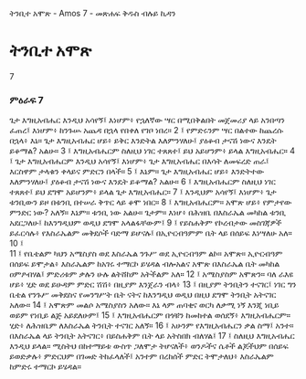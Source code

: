 ﻿
 ትንቢተ አሞጽ - Amos 7 - መጽሐፍ ቅዱስ ብሉይ ኪዳን
# ትንቢተ አሞጽ
7
### ምዕራፍ 7
ጌታ እግዚአብሔር እንዲህ አሳየኝ፤ እነሆም፥ የኋለኛው ሣር በሚበቅልበት መጀመሪያ ላይ አንበጣን ፈጠረ፤ እነሆም፥ ከንጉሡ አጨዳ በኋላ የበቀለ የገቦ ነበረ።
2 ፤ የምድሩንም ሣር በልተው ከጨረሱ በኋላ፥ እኔ። ጌታ እግዚአብሔር ሆይ፥ ይቅር እንድትል እለምንሃለሁ፤ ያዕቆብ ታናሽ ነውና እንዴት ይቆማል? አልሁ።
3 ፤ እግዚአብሔርም ስለዚህ ነገር ተጸጸተ፤ ይህ አይሆንም፥ ይላል እግዚአብሔር።
4 ፤ ጌታ እግዚአብሔርም እንዲህ አሳየኝ፤ እነሆም፥ ጌታ እግዚአብሔር በእሳት ለመፍረድ ጠራ፤ እርስዋም ታላቁን ቀላይና ምድርን በላች።
5 ፤ እኔም። ጌታ እግዚአብሔር ሆይ፥ እንድትተው እለምንሃለሁ፤ ያዕቆብ ታናሽ ነውና እንዴት ይቆማል? አልሁ።
6 ፤ እግዚአብሔርም ስለዚህ ነገር ተጸጸተ፤ ይህ ደግሞ አይሆንም፥ ይላል ጌታ እግዚአብሔር።
7 ፤ እንዲህም አሳየኝ፤ እነሆም፥ ጌታ ቱንቢውን ይዞ በቱንቢ በተሠራ ቅጥር ላይ ቆሞ ነበር።
8 ፤ እግዚአብሔርም። አሞጽ ሆይ፥ የምታየው ምንድር ነው? አለኝ። እኔም። ቱንቢ ነው አልሁ። ጌታም። እነሆ፥ በሕዝቤ በእስራኤል መካከል ቱንቢ አደርጋለሁ፤ ከእንግዲህም ወዲህ ደግሞ አላልፋቸውም፤
9 ፤ የይስሐቅም የኮረብታው መስገጃዎች ይፈርሳሉ፥ የእስራኤልም መቅደሶች ባድማ ይሆናሉ፤ በኢዮርብዓምም ቤት ላይ በሰይፍ እነሣለሁ አለ።
10 ፤  
11 ፤ የቤቴልም ካህን አሜስያስ ወደ እስራኤል ንጉሥ ወደ ኢዮርብዓም ልኮ። አሞጽ። ኢዮርብዓም በሰይፍ ይሞታል፥ እስራኤልም ከአገሩ ተማርኮ ይሄዳል ብሎአልና አሞጽ በእስራኤል ቤት መካከል ዐምፆብሃል፤ ምድሪቱም ቃሉን ሁሉ ልትሸከም አትችልም አለ።
12 ፤ አሜስያስም አሞጽን። ባለ ራእዩ ሆይ፥ ሂድ ወደ ይሁዳም ምድር ሽሽ፥ በዚያም እንጀራን ብላ፥
13 ፤ በዚያም ትንቢትን ተናገር፤ ነገር ግን ቤቴል የንጉሥ መቅደስና የመንግሥት ቤት ናትና ከእንግዲህ ወዲህ በዚህ ደግሞ ትንቢት አትናገር አለው።
14 ፤ አሞጽም መልሶ አሜስያስን አለው። እኔ ላም ጠባቂና ወርካ ለቃሚ ነኝ እንጂ ነቢይ ወይም የነቢይ ልጅ አይደለሁም፤
15 ፤ እግዚአብሔርም በጎቹን ከመከተል ወሰደኝ፥ እግዚአብሔርም። ሂድ፥ ለሕዝቤም ለእስራኤል ትንቢት ተናገር አለኝ።
16 ፤ አሁንም የእግዚአብሔርን ቃል ስማ፤ አንተ። በእስራኤል ላይ ትንቢት አትናገር፥ በይስሐቅም ቤት ላይ አትስበክ ብለሃል፤
17 ፤ ስለዚህ እግዚአብሔር እንዲህ ይላል። ሚስትህ በከተማይቱ ውስጥ ጋለሞታ ትሆናለች፥ ወንዶችና ሴቶች ልጆችህም በሰይፍ ይወድቃሉ፥ ምድርህም በገመድ ትከፈላለች፤ አንተም በረከሰች ምድር ትሞታለህ፥ እስራኤልም ከምድሩ ተማርኮ ይሄዳል። 
